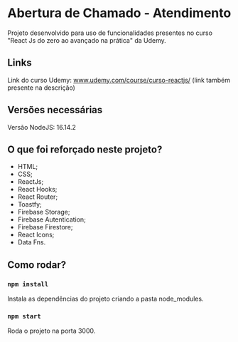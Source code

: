 # Abertura de Chamado - Atendimento

Projeto desenvolvido para uso de funcionalidades presentes no curso "React Js do zero ao avançado na prática" da Udemy.

## Links

Link do curso Udemy: www.udemy.com/course/curso-reactjs/ (link também presente na descrição) </br>

## Versões necessárias

Versão NodeJS: 16.14.2

## O que foi reforçado neste projeto?

- HTML;
- CSS;
- ReactJs;
- React Hooks;
- React Router;
- Toastfy;
- Firebase Storage;
- Firebase Autentication;
- Firebase Firestore;
- React Icons;
- Data Fns.

## Como rodar?

### `npm install`

Instala as dependências do projeto criando a pasta node_modules.

### `npm start`

Roda o projeto na porta 3000. 
